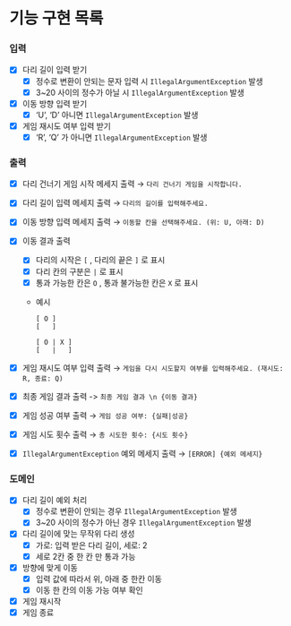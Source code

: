 # 기능 구현 목록

### 입력

- [x] 다리 길이 입력 받기
    - [x] 정수로 변환이 안되는 문자 입력 시 `IllegalArgumentException` 발생
    - [x] 3~20 사이의 정수가 아닐 시 `IllegalArgumentException` 발생
- [x] 이동 방향 입력 받기
    - [x] ‘U’, ‘D’ 아니면 `IllegalArgumentException` 발생
- [x] 게임 재시도 여부 입력 받기
    - [x] ‘R’, ‘Q’ 가 아니면 `IllegalArgumentException` 발생

### 출력

- [x] 다리 건너기 게임 시작 메세지 출력 → `다리 건너기 게임을 시작합니다.`
- [x] 다리 길이 입력 메세지 출력 → `다리의 길이를 입력해주세요.`
- [x] 이동 방향 입력 메세지 출력 → `이동할 칸을 선택해주세요. (위: U, 아래: D)`
- [x] 이동 결과 출력
    - [x] 다리의 시작은 `[` , 다리의 끝은 `]` 로 표시
    - [x] 다리 칸의 구분은 `|` 로 표시
    - [x] 통과 가능한 칸은 `O` , 통과 불가능한 칸은 `X` 로 표시
    - 예시

        ```
        [ O ]
        [   ]
        ```

        ```
        [ O | X ]
        [   |   ]
        ```

- [x] 게임 재시도 여부 입력 출력 → `게임을 다시 시도할지 여부를 입력해주세요. (재시도: R, 종료: Q)`
- [x] 최종 게임 결과 출력 -> `최종 게임 결과 \n {이동 결과}`
- [x] 게임 성공 여부 출력 → `게임 성공 여부: {실패|성공}`
- [x] 게임 시도 횟수 출력 → `총 시도한 횟수: {시도 횟수}`
- [x] `IllegalArgumentException` 예외 메세지 출력 → `[ERROR] {예외 메세지}`

### 도메인

- [x] 다리 길이 예외 처리
    - [x] 정수로 변환이 안되는 경우 `IllegalArgumentException` 발생
    - [x] 3~20 사이의 정수가 아닌 경우 `IllegalArgumentException` 발생
- [x] 다리 길이에 맞는 무작위 다리 생성
    - [x] 가로: 입력 받은 다리 길이, 세로: 2
    - [X] 세로 2칸 중 한 칸 만 통과 가능
- [x] 방향에 맞게 이동
    - [x] 입력 값에 따라서 위, 아래 중 한칸 이동
    - [x] 이동 한 칸의 이동 가능 여부 확인
- [x] 게임 재시작
- [x] 게임 종료